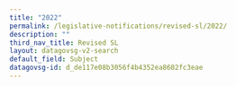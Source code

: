 ```yaml
---
title: "2022"
permalink: /legislative-notifications/revised-sl/2022/
description: ""
third_nav_title: Revised SL
layout: datagovsg-v2-search
default_field: Subject
datagovsg-id: d_de117e08b3056f4b4352ea8602fc3eae
---
```

